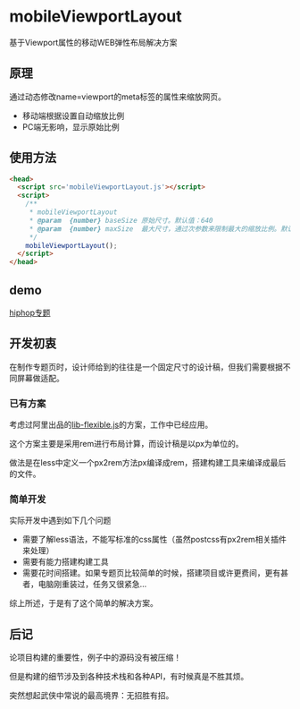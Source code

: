 # mobileViewportLayout
基于Viewport属性的移动WEB弹性布局解决方案

## 原理

通过动态修改name=viewport的meta标签的属性来缩放网页。
* 移动端根据设置自动缩放比例
* PC端无影响，显示原始比例

## 使用方法

````html
<head>
  <script src='mobileViewportLayout.js'></script>
  <script>
    /**
     * mobileViewportLayout
     * @param  {number} baseSize 原始尺寸。默认值：640
     * @param  {number} maxSize  最大尺寸，通过次参数来限制最大的缩放比例。默认值：undefined（不限制）
     */
    mobileViewportLayout();
  </script>
</head>
````
## demo

[hiphop专题](http://h5.runjiaoyu.com.cn/theme/hiphop/index.htm)

## 开发初衷

在制作专题页时，设计师给到的往往是一个固定尺寸的设计稿，但我们需要根据不同屏幕做适配。

### 已有方案

考虑过阿里出品的[lib-flexible.js](https://github.com/amfe/lib-flexible)的方案，工作中已经应用。

这个方案主要是采用rem进行布局计算，而设计稿是以px为单位的。

做法是在less中定义一个px2rem方法px编译成rem，搭建构建工具来编译成最后的文件。

### 简单开发

实际开发中遇到如下几个问题

* 需要了解less语法，不能写标准的css属性（虽然postcss有px2rem相关插件来处理）
* 需要有能力搭建构建工具
* 需要花时间搭建。如果专题页比较简单的时候，搭建项目或许更费间，更有甚者，电脑刚重装过，任务又很紧急...

综上所述，于是有了这个简单的解决方案。

## 后记
论项目构建的重要性，例子中的源码没有被压缩！

但是构建的细节涉及到各种技术栈和各种API，有时候真是不胜其烦。

突然想起武侠中常说的最高境界：无招胜有招。
